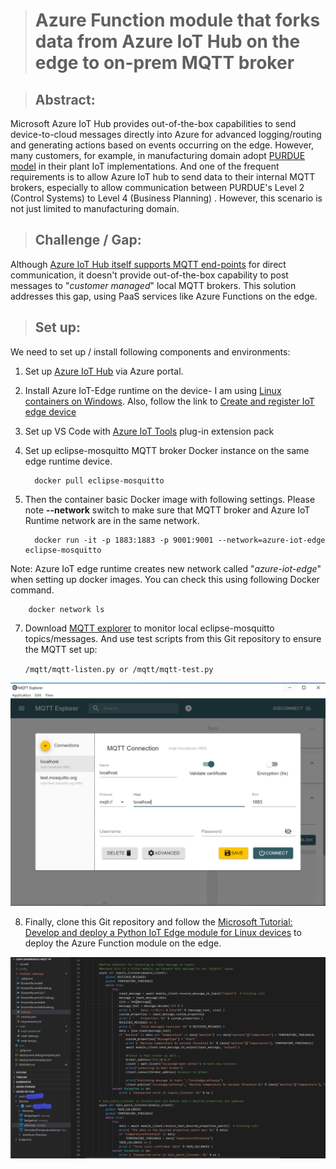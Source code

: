 
> # Azure Function module that forks data from Azure IoT Hub on the edge to on-prem MQTT broker

>## **Abstract:**
Microsoft Azure IoT Hub provides out-of-the-box capabilities to send device-to-cloud messages directly into Azure for advanced logging/routing and generating actions based on events occurring on the edge. However, many customers, for example, in manufacturing domain adopt [PURDUE model](https://en.wikipedia.org/wiki/Purdue_Enterprise_Reference_Architecture) in their plant IoT implementations. And one of the frequent requirements is to allow Azure IoT hub to send data to their internal MQTT brokers, especially to allow communication between PURDUE's Level 2 (Control Systems) to Level 4 (Business Planning) . However, this scenario is not just limited to manufacturing domain.
>## **Challenge / Gap:**
Although [Azure IoT Hub itself supports MQTT end-points](https://techcommunity.microsoft.com/t5/internet-of-things/using-mqtt-protocol-to-communicate-with-azure-iot-hub-without/ba-p/959354) for direct communication, it doesn't provide out-of-the-box capability to post messages to "*customer managed*" local MQTT brokers. This solution addresses this gap, using PaaS services like Azure Functions on the edge.
>## **Set up:**
We need to set up / install following components and environments:
1. Set up [Azure IoT Hub](https://docs.microsoft.com/en-us/azure/iot-hub/iot-hub-create-through-portal) via Azure portal.
2. Install Azure IoT-Edge runtime on the device- I am using [Linux containers on Windows](https://docs.microsoft.com/en-us/azure/iot-edge/how-to-install-iot-edge-windows-with-linux). Also, follow the link to [Create and register IoT edge device](https://docs.microsoft.com/en-us/azure/iot-edge/how-to-register-device) 
3. Set up VS Code with [Azure IoT Tools](https://marketplace.visualstudio.com/items?itemName=vsciot-vscode.azure-iot-tools) plug-in extension pack
4. Set up eclipse-mosquitto MQTT broker Docker instance on the same edge runtime device.

		 docker pull eclipse-mosquitto
6. Then the container basic Docker image with following settings. Please note **--network** switch to make sure that MQTT broker and Azure IoT Runtime network are in the same network.

		 docker run -it -p 1883:1883 -p 9001:9001 --network=azure-iot-edge eclipse-mosquitto

Note: Azure IoT edge runtime creates new network called "*azure-iot-edge*" when setting up docker images. You can check this using following Docker command.
			 
		docker network ls

7. Download [MQTT explorer](http://mqtt-explorer.com/) to monitor local eclipse-mosquitto topics/messages. And use test scripts from this Git repository to ensure the MQTT set up:

	`/mqtt/mqtt-listen.py or /mqtt/mqtt-test.py`

![MQTT Explorer](https://github.com/virshah24/azfn-edgemodule-mqtt-py/blob/master/media/azfunc-mqtt-explorer.PNG)

8. Finally, clone this Git repository and follow the [Microsoft Tutorial: Develop and deploy a Python IoT Edge module for Linux devices](https://docs.microsoft.com/en-us/azure/iot-edge/tutorial-python-module) to deploy the Azure Function module on the edge. 

![VS Code - Python Azure Function](https://github.com/virshah24/azfn-edgemodule-mqtt-py/blob/master/media/azfunc-mqtt-vscode.png)